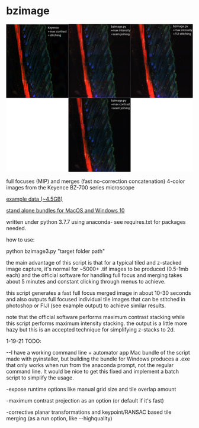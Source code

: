 # bzimage

![alt text](https://github.com/cbfight/bzimage/blob/main/example%20output%20github/example.png?raw=true)

full focuses (MIP) and merges (fast no-correction concatenation) 4-color images from the Keyence BZ-700 series microscope

[example data (~4.5GB)](https://hu-my.sharepoint.com/personal/wesley_wong_fas_harvard_edu/_layouts/15/onedrive.aspx?originalPath=aHR0cHM6Ly9odS1teS5zaGFyZXBvaW50LmNvbS86ZjovZy9wZXJzb25hbC93ZXNsZXlfd29uZ19mYXNfaGFydmFyZF9lZHUvRW4tLUlUcVM1LUpLanJaYms1RHNiUHdCUFhCQTBVdW94UlNnX203YmpvYTc2dz9ydGltZT1aeVF6Mkp5ODJFZw&id=%2Fpersonal%2Fwesley%5Fwong%5Ffas%5Fharvard%5Fedu%2FDocuments%2FBZIMAGE%2FTEST%20IMAGES)


[stand alone bundles for MacOS and Windows 10](https://hu-my.sharepoint.com/:f:/g/personal/wesley_wong_fas_harvard_edu/EsEbDkv3j9RFjH1KcD27DrsBCfJR8t2FHYGr-AMQw2-Njg?e=hmxVCf)


written under python 3.7.7 using anaconda- see requires.txt for packages needed.

how to use:

python bzimage3.py "target folder path"
  

the main advantage of this script is that for a typical tiled and z-stacked image capture, it's normal for ~5000+ .tif images to be produced (0.5-1mb each) and the official software for handling full focus and merging takes about 5 minutes and constant clicking through menus to achieve.


this script generates a fast full focus merged image in about 10-30 seconds and also outputs full focused individual tile images that can be stitched in photoshop or FIJI (see example output) to achieve similar results.


note that the official software performs maximum contrast stacking while this script performs maximum intensity stacking. the output is a little more hazy but this is an accepted technique for simplifying z-stacks to 2d.


1-19-21 TODO:

--I have a working command line + automator app Mac bundle of the script made with pyinstaller, but building the bundle for Windows produces a .exe that only works when run from the anaconda prompt, not the regular command line. It would be nice to get this fixed and implement a batch script to simplify the usage.


-expose runtime options like manual grid size and tile overlap amount


-maximum contrast projection as an option (or default if it's fast)


-corrective planar transformations and keypoint/RANSAC based tile merging (as a run option, like --highquality)


